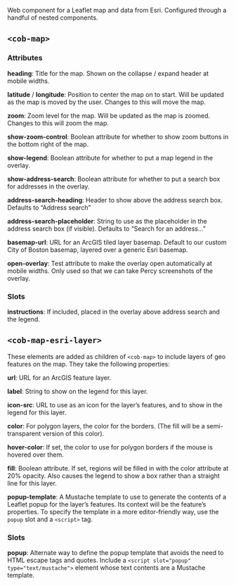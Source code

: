 Web component for a Leaflet map and data from Esri. Configured through a handful
of nested components.

## `<cob-map>` 

### Attributes

**heading**: Title for the map. Shown on the collapse / expand header at mobile
widths.

**latitude** / **longitude**: Position to center the map on to start. Will be
updated as the map is moved by the user. Changes to this will move the map.

**zoom**: Zoom level for the map. Will be updated as the map is zoomed. Changes
to this will zoom the map.

**show-zoom-control**: Boolean attribute for whether to show zoom buttons in the
bottom right of the map.

**show-legend**: Boolean attribute for whether to put a map legend in the
overlay.

**show-address-search**: Boolean attribute for whether to put a search box for
addresses in the overlay.

**address-search-heading**: Header to show above the address search box. Defaults
to “Address search”

**address-search-placeholder**: String to use as the placeholder in the address
search box (if visible). Defaults to “Search for an address…”

**basemap-url**: URL for an ArcGIS tiled layer basemap. Default to our custom
City of Boston basemap, layered over a generic Esri basemap.

**open-overlay**: Test attribute to make the overlay open automatically at
mobile widths. Only used so that we can take Percy screenshots of the overlay.

### Slots

**instructions**: If included, placed in the overlay above address search and
the legend.

## `<cob-map-esri-layer>`

These elements are added as children of `<cob-map>` to include layers of geo
features on the map. They take the following properties:

**url**: URL for an ArcGIS feature layer.

**label**: String to show on the legend for this layer.

**icon-src**: URL to use as an icon for the layer’s features, and to show in the
legend for this layer.

**color**: For polygon layers, the color for the borders. (The fill will be a
semi-transparent version of this color).

**hover-color**: If set, the color to use for polygon borders if the mouse is
hovered over them.

**fill**: Boolean attribute. If set, regions will be filled in with the color
attribute at 20% opacity. Also causes the legend to show a box rather than a
straight line for this layer.

**popup-template**: A Mustache template to use to generate the contents of a
Leaflet popup for the layer’s features. Its context will be the feature’s
properties. To specify the template in a more editor-friendly way, use the
`popup` slot and a `<script>` tag.

### Slots

**popup**: Alternate way to define the popup template that avoids the need to
HTML escape tags and quotes. Include a `<script slot="popup"
type="text/mustache">` element whose text contents are a Mustache template. 
